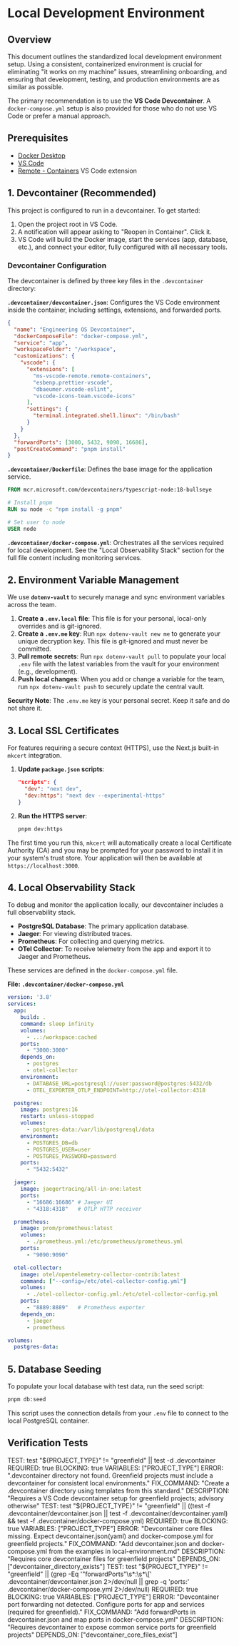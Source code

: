 # Local Development Environment

## Overview

This document outlines the standardized local development environment setup. Using a consistent, containerized environment is crucial for eliminating "it works on my machine" issues, streamlining onboarding, and ensuring that development, testing, and production environments are as similar as possible.

The primary recommendation is to use the **VS Code Devcontainer**. A `docker-compose.yml` setup is also provided for those who do not use VS Code or prefer a manual approach.

## Prerequisites

- [Docker Desktop](https://www.docker.com/products/docker-desktop/)
- [VS Code](https://code.visualstudio.com/)
- [Remote - Containers](https://marketplace.visualstudio.com/items?itemName=ms-vscode-remote.remote-containers) VS Code extension

## 1. Devcontainer (Recommended)

This project is configured to run in a devcontainer. To get started:

1.  Open the project root in VS Code.
2.  A notification will appear asking to "Reopen in Container". Click it.
3.  VS Code will build the Docker image, start the services (app, database, etc.), and connect your editor, fully configured with all necessary tools.

### Devcontainer Configuration

The devcontainer is defined by three key files in the `.devcontainer` directory:

**`.devcontainer/devcontainer.json`**: Configures the VS Code environment inside the container, including settings, extensions, and forwarded ports.
```json
{
  "name": "Engineering OS Devcontainer",
  "dockerComposeFile": "docker-compose.yml",
  "service": "app",
  "workspaceFolder": "/workspace",
  "customizations": {
    "vscode": {
      "extensions": [
        "ms-vscode-remote.remote-containers",
        "esbenp.prettier-vscode",
        "dbaeumer.vscode-eslint",
        "vscode-icons-team.vscode-icons"
      ],
      "settings": {
        "terminal.integrated.shell.linux": "/bin/bash"
      }
    }
  },
  "forwardPorts": [3000, 5432, 9090, 16686],
  "postCreateCommand": "pnpm install"
}
```

**`.devcontainer/Dockerfile`**: Defines the base image for the application service.
```dockerfile
FROM mcr.microsoft.com/devcontainers/typescript-node:18-bullseye

# Install pnpm
RUN su node -c "npm install -g pnpm"

# Set user to node
USER node
```

**`.devcontainer/docker-compose.yml`**: Orchestrates all the services required for local development. See the "Local Observability Stack" section for the full file content including monitoring services.

## 2. Environment Variable Management

We use **`dotenv-vault`** to securely manage and sync environment variables across the team.

1.  **Create a `.env.local` file**: This file is for your personal, local-only overrides and is git-ignored.
2.  **Create a `.env.me` key**: Run `npx dotenv-vault new me` to generate your unique decryption key. This file is git-ignored and must never be committed.
3.  **Pull remote secrets**: Run `npx dotenv-vault pull` to populate your local `.env` file with the latest variables from the vault for your environment (e.g., development).
4.  **Push local changes**: When you add or change a variable for the team, run `npx dotenv-vault push` to securely update the central vault.

**Security Note**: The `.env.me` key is your personal secret. Keep it safe and do not share it.

## 3. Local SSL Certificates

For features requiring a secure context (HTTPS), use the Next.js built-in `mkcert` integration.

1.  **Update `package.json` scripts**:
    ```json
    "scripts": {
      "dev": "next dev",
      "dev:https": "next dev --experimental-https"
    }
    ```
2.  **Run the HTTPS server**:
    ```bash
    pnpm dev:https
    ```
The first time you run this, `mkcert` will automatically create a local Certificate Authority (CA) and you may be prompted for your password to install it in your system's trust store. Your application will then be available at `https://localhost:3000`.

## 4. Local Observability Stack

To debug and monitor the application locally, our devcontainer includes a full observability stack.

-   **PostgreSQL Database**: The primary application database.
-   **Jaeger**: For viewing distributed traces.
-   **Prometheus**: For collecting and querying metrics.
-   **OTel Collector**: To receive telemetry from the app and export it to Jaeger and Prometheus.

These services are defined in the `docker-compose.yml` file.

**File: `.devcontainer/docker-compose.yml`**
```yaml
version: '3.8'
services:
  app:
    build: .
    command: sleep infinity
    volumes:
      - ..:/workspace:cached
    ports:
      - "3000:3000"
    depends_on:
      - postgres
      - otel-collector
    environment:
      - DATABASE_URL=postgresql://user:password@postgres:5432/db
      - OTEL_EXPORTER_OTLP_ENDPOINT=http://otel-collector:4318

  postgres:
    image: postgres:16
    restart: unless-stopped
    volumes:
      - postgres-data:/var/lib/postgresql/data
    environment:
      - POSTGRES_DB=db
      - POSTGRES_USER=user
      - POSTGRES_PASSWORD=password
    ports:
      - "5432:5432"

  jaeger:
    image: jaegertracing/all-in-one:latest
    ports:
      - "16686:16686" # Jaeger UI
      - "4318:4318"   # OTLP HTTP receiver

  prometheus:
    image: prom/prometheus:latest
    volumes:
      - ./prometheus.yml:/etc/prometheus/prometheus.yml
    ports:
      - "9090:9090"

  otel-collector:
    image: otel/opentelemetry-collector-contrib:latest
    command: ["--config=/etc/otel-collector-config.yml"]
    volumes:
      - ./otel-collector-config.yml:/etc/otel-collector-config.yml
    ports:
      - "8889:8889"   # Prometheus exporter
    depends_on:
      - jaeger
      - prometheus

volumes:
  postgres-data:
```

## 5. Database Seeding
To populate your local database with test data, run the seed script:
```bash
pnpm db:seed
```
This script uses the connection details from your `.env` file to connect to the local PostgreSQL container.

## Verification Tests

<!-- Verification block for devcontainer setup (greenfield = required) -->
<verification-block context-check="verification-devcontainer-setup">
  <verification_definitions>
    <test name="devcontainer_directory_exists">
      TEST: test "${PROJECT_TYPE}" != "greenfield" || test -d .devcontainer
      REQUIRED: true
      BLOCKING: true
      VARIABLES: ["PROJECT_TYPE"]
      ERROR: ".devcontainer directory not found. Greenfield projects must include a devcontainer for consistent local environments."
      FIX_COMMAND: "Create a .devcontainer directory using templates from this standard."
      DESCRIPTION: "Requires a VS Code devcontainer setup for greenfield projects; advisory otherwise"
    </test>
    <test name="devcontainer_core_files_exist">
      TEST: test "${PROJECT_TYPE}" != "greenfield" || ((test -f .devcontainer/devcontainer.json || test -f .devcontainer/devcontainer.yaml) && test -f .devcontainer/docker-compose.yml)
      REQUIRED: true
      BLOCKING: true
      VARIABLES: ["PROJECT_TYPE"]
      ERROR: "Devcontainer core files missing. Expect devcontainer.json(yaml) and docker-compose.yml for greenfield projects."
      FIX_COMMAND: "Add devcontainer.json and docker-compose.yml from the examples in local-environment.md"
      DESCRIPTION: "Requires core devcontainer files for greenfield projects"
      DEPENDS_ON: ["devcontainer_directory_exists"]
    </test>
    <test name="devcontainer_ports_configured">
      TEST: test "${PROJECT_TYPE}" != "greenfield" || (grep -Eq '"forwardPorts"\s*:\s*\[' .devcontainer/devcontainer.json 2>/dev/null || grep -q 'ports:' .devcontainer/docker-compose.yml 2>/dev/null)
      REQUIRED: true
      BLOCKING: true
      VARIABLES: ["PROJECT_TYPE"]
      ERROR: "Devcontainer port forwarding not detected. Configure ports for app and services (required for greenfield)."
      FIX_COMMAND: "Add forwardPorts in devcontainer.json and map ports in docker-compose.yml"
      DESCRIPTION: "Requires devcontainer to expose common service ports for greenfield projects"
      DEPENDS_ON: ["devcontainer_core_files_exist"]
    </test>
  </verification_definitions>
</verification-block>
